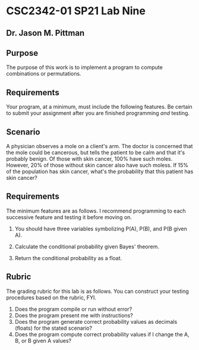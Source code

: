 # CSC2342-01 SP21 Lab Nine
## Dr. Jason M. Pittman

## Purpose
The purpose of this work is to implement a program to compute combinations or permutations.

## Requirements
Your program, at a minimum, must include the following features. Be certain to submit your assignment after you are finished programming *and* testing.

## Scenario
A physician observes a mole on a client's arm. The doctor is concerned that the mole could be cancerous, but tells the patient to be calm and that it's probably benign. Of those with skin cancer, 100% have such moles. However, 20% of those without skin cancer also have such moless. If 15% of the population has skin cancer, what's the probability that this patient has skin cancer? [](0.46875)

## Requirements
The minimum features are as follows. I recommend programming to each successive feature and testing it before moving on.

   1. You should have three variables symbolizing P(A), P(B), and P(B given A).  

   2. Calculate the conditional probability given Bayes' theorem.  

   3. Return the conditional probability as a float.

## Rubric
The grading rubric for this lab is as follows. You can construct your testing procedures based on the rubric, FYI.

   1. Does the program compile or run without error?  
   2. Does the program present me with instructions?  
   3. Does the program generate correct probability values as decimals (floats) for the stated scenario?  
   4. Does the program compute correct probability values if I change the A, B, or B given A values?  
